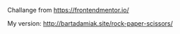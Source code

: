 Challange from https://frontendmentor.io/

My version: http://bartadamiak.site/rock-paper-scissors/
